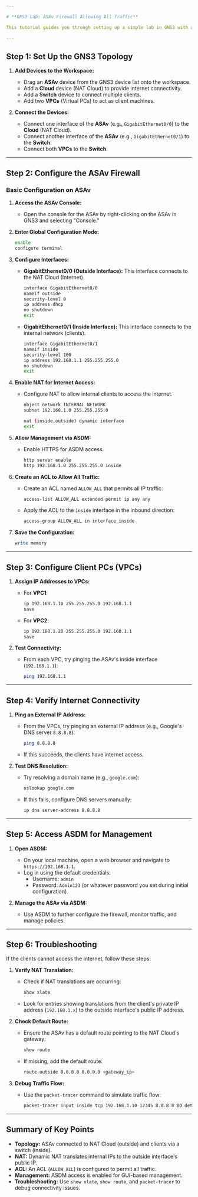 ```yaml
---

# **GNS3 Lab: ASAv Firewall Allowing All Traffic**

This tutorial guides you through setting up a simple lab in GNS3 with an ASAv (Cisco Adaptive Security Appliance Virtual) as a firewall. In this configuration, all traffic will be allowed to ensure full connectivity between clients and the internet. This setup is ideal for learning or troubleshooting purposes.

---
```


## **Step 1: Set Up the GNS3 Topology**

1. **Add Devices to the Workspace:**
   - Drag an **ASAv** device from the GNS3 device list onto the workspace.
   - Add a **Cloud** device (NAT Cloud) to provide internet connectivity.
   - Add a **Switch** device to connect multiple clients.
   - Add two **VPCs** (Virtual PCs) to act as client machines.

2. **Connect the Devices:**
   - Connect one interface of the **ASAv** (e.g., `GigabitEthernet0/0`) to the **Cloud** (NAT Cloud).
   - Connect another interface of the **ASAv** (e.g., `GigabitEthernet0/1`) to the **Switch**.
   - Connect both **VPCs** to the **Switch**.

---

## **Step 2: Configure the ASAv Firewall**

### **Basic Configuration on ASAv**

1. **Access the ASAv Console:**
   - Open the console for the ASAv by right-clicking on the ASAv in GNS3 and selecting "Console."

2. **Enter Global Configuration Mode:**
   ```bash
   enable
   configure terminal
   ```

3. **Configure Interfaces:**

   - **GigabitEthernet0/0 (Outside Interface):**
     This interface connects to the NAT Cloud (Internet).
     ```bash
     interface GigabitEthernet0/0
     nameif outside
     security-level 0
     ip address dhcp
     no shutdown
     exit
     ```

   - **GigabitEthernet0/1 (Inside Interface):**
     This interface connects to the internal network (clients).
     ```bash
     interface GigabitEthernet0/1
     nameif inside
     security-level 100
     ip address 192.168.1.1 255.255.255.0
     no shutdown
     exit
     ```

4. **Enable NAT for Internet Access:**
   - Configure NAT to allow internal clients to access the internet.
     ```bash
     object network INTERNAL_NETWORK
     subnet 192.168.1.0 255.255.255.0

     nat (inside,outside) dynamic interface
     exit
     ```

5. **Allow Management via ASDM:**
   - Enable HTTPS for ASDM access.
     ```bash
     http server enable
     http 192.168.1.0 255.255.255.0 inside
     ```

6. **Create an ACL to Allow All Traffic:**
   - Create an ACL named `ALLOW_ALL` that permits all IP traffic:
     ```bash
     access-list ALLOW_ALL extended permit ip any any
     ```

   - Apply the ACL to the `inside` interface in the inbound direction:
     ```bash
     access-group ALLOW_ALL in interface inside
     ```

7. **Save the Configuration:**
   ```bash
   write memory
   ```

---

## **Step 3: Configure Client PCs (VPCs)**

1. **Assign IP Addresses to VPCs:**
   - For **VPC1**:
     ```bash
     ip 192.168.1.10 255.255.255.0 192.168.1.1
     save
     ```
   - For **VPC2**:
     ```bash
     ip 192.168.1.20 255.255.255.0 192.168.1.1
     save
     ```

2. **Test Connectivity:**
   - From each VPC, try pinging the ASAv's inside interface (`192.168.1.1`):
     ```bash
     ping 192.168.1.1
     ```

---

## **Step 4: Verify Internet Connectivity**

1. **Ping an External IP Address:**
   - From the VPCs, try pinging an external IP address (e.g., Google's DNS server `8.8.8.8`):
     ```bash
     ping 8.8.8.8
     ```

   - If this succeeds, the clients have internet access.

2. **Test DNS Resolution:**
   - Try resolving a domain name (e.g., `google.com`):
     ```bash
     nslookup google.com
     ```

   - If this fails, configure DNS servers manually:
     ```bash
     ip dns server-address 8.8.8.8
     ```

---

## **Step 5: Access ASDM for Management**

1. **Open ASDM:**
   - On your local machine, open a web browser and navigate to `https://192.168.1.1`.
   - Log in using the default credentials:
     - Username: `admin`
     - Password: `Admin123` (or whatever password you set during initial configuration).

2. **Manage the ASAv via ASDM:**
   - Use ASDM to further configure the firewall, monitor traffic, and manage policies.

---

## **Step 6: Troubleshooting**

If the clients cannot access the internet, follow these steps:

1. **Verify NAT Translation:**
   - Check if NAT translations are occurring:
     ```bash
     show xlate
     ```

   - Look for entries showing translations from the client's private IP address (`192.168.1.x`) to the outside interface's public IP address.

2. **Check Default Route:**
   - Ensure the ASAv has a default route pointing to the NAT Cloud's gateway:
     ```bash
     show route
     ```

   - If missing, add the default route:
     ```bash
     route outside 0.0.0.0 0.0.0.0 <gateway_ip>
     ```

3. **Debug Traffic Flow:**
   - Use the `packet-tracer` command to simulate traffic flow:
     ```bash
     packet-tracer input inside tcp 192.168.1.10 12345 8.8.8.8 80 detailed
     ```

---

## **Summary of Key Points**

- **Topology:** ASAv connected to NAT Cloud (outside) and clients via a switch (inside).
- **NAT:** Dynamic NAT translates internal IPs to the outside interface's public IP.
- **ACL:** An ACL (`ALLOW_ALL`) is configured to permit all traffic.
- **Management:** ASDM access is enabled for GUI-based management.
- **Troubleshooting:** Use `show xlate`, `show route`, and `packet-tracer` to debug connectivity issues.


